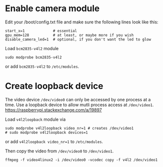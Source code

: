 # Enable camera module

Edit your /boot/config.txt file and make sure the following lines look like this:

    start_x=1             # essential
    gpu_mem=128           # at least, or maybe more if you wish
    disable_camera_led=1  # optional, if you don't want the led to glow

Load `bcm2835-v4l2` module

    sudo modprobe bcm2835-v4l2

or add `bcm2835-v4l2` to `/etc/modules`.

# Create loopback device

The video device `/dev/video0` can only be accessed by one process at a time. Use a loopback device to allow mutli process access at `/dev/video1`. https://raspberrypi.stackexchange.com/a/19897

Load `v4l2loopback` module via

    sudo modprobe v4l2loopback video_nr=1 # creates /dev/video1
    # sudo modprobe v4l2loopback devices=1 

or add `v4l2loopback video_nr=1` to `/etc/modules`.

Then copy the video from `/dev/video0` to `/dev/video1`.

    ffmpeg -f video4linux2 -i /dev/video0 -vcodec copy -f v4l2 /dev/video1
